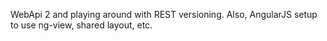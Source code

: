WebApi 2 and playing around with REST versioning. Also, AngularJS setup to use ng-view, shared layout, etc.

